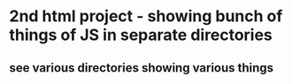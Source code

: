 # 2nd html project - showing bunch of things of JS in separate directories

## see various directories showing various things
